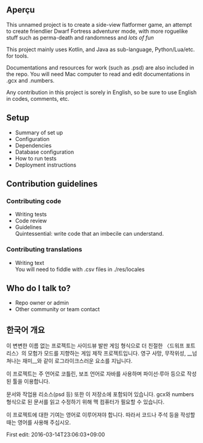 ## Aperçu ##

This unnamed project is to create a side-view flatformer game, an attempt to create friendlier Dwarf Fortress adventurer mode, with more roguelike stuff such as perma-death and randomness and *lots of fun*

This project mainly uses Kotlin, and Java as sub-language, Python/Lua/etc. for tools.

Documentations and resources for work (such as .psd) are also included in the repo. You will need Mac computer to read and edit documentations in .gcx and .numbers. 

Any contribution in this project is sorely in English, so be sure to use English in codes, comments, etc.

## Setup ##

* Summary of set up
* Configuration
* Dependencies
* Database configuration
* How to run tests
* Deployment instructions


## Contribution guidelines ##

### Contributing code ###

* Writing tests
* Code review
* Guidelines  
Quintessential: write code that an imbecile can understand.


### Contributing translations ###


* Writing text  
You will need to fiddle with .csv files in ./res/locales


## Who do I talk to? ##

* Repo owner or admin
* Other community or team contact


## 한국어 개요 ##

이 변변한 이름 없는 프로젝트는 사이드뷰 발판 게임 형식으로 더 친절한 〈드워프 포트리스〉의 모험가 모드를 지향하는 게임 제작 프로젝트입니다. 영구 사망, 무작위성, __넘쳐나는 재미__와 같이 로그라이크스러운 요소를 지닙니다.

이 프로젝트는 주 언어로 코틀린, 보조 언어로 자바를 사용하며 파이선·루아 등으로 작성된 툴을 이용합니다.

문서와 작업용 리소스(psd 등) 또한 이 저장소에 포함되어 있습니다. gcx와 numbers 형식으로 된 문서를 읽고 수정하기 위해 맥 컴퓨터가 필요할 수 있습니다.

이 프로젝트에 대한 기여는 영어로 이루어져야 합니다. 따라서 코드나 주석 등을 작성할 때는 영어를 사용해 주십시오.



First edit: 2016-03-14T23:06:03+09:00